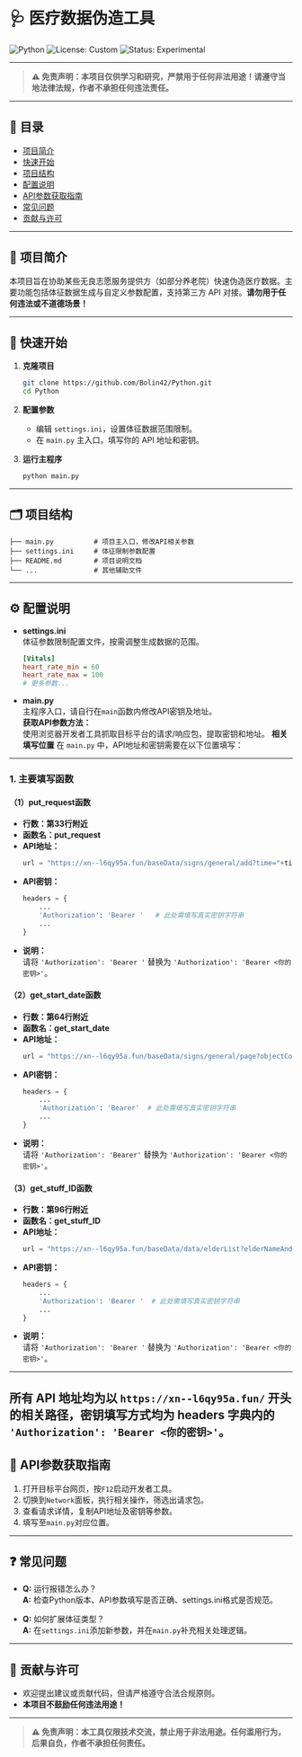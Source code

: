 # 🩺 医疗数据伪造工具

![Python](https://img.shields.io/badge/Python-3.x-blue)
![License: Custom](https://img.shields.io/badge/license-Restricted-important)
![Status: Experimental](https://img.shields.io/badge/status-experimental-yellow)

---

> **⚠️ 免责声明：本项目仅供学习和研究，严禁用于任何非法用途！请遵守当地法律法规，作者不承担任何违法责任。**

---

## 📑 目录

- [项目简介](#项目简介)
- [快速开始](#快速开始)
- [项目结构](#项目结构)
- [配置说明](#配置说明)
- [API参数获取指南](#api参数获取指南)
- [常见问题](#常见问题)
- [贡献与许可](#贡献与许可)

---

## 📝 项目简介

本项目旨在协助某些无良志愿服务提供方（如部分养老院）快速伪造医疗数据。主要功能包括体征数据生成与自定义参数配置，支持第三方 API 对接。**请勿用于任何违法或不道德场景！**

---

## 🚀 快速开始

1. **克隆项目**
   ```bash
   git clone https://github.com/Bolin42/Python.git
   cd Python
   ```

2. **配置参数**
   - 编辑 `settings.ini`，设置体征数据范围限制。
   - 在 `main.py` 主入口，填写你的 API 地址和密钥。

3. **运行主程序**
   ```bash
   python main.py
   ```

---

## 🗂️ 项目结构

```text
├── main.py          # 项目主入口，修改API相关参数
├── settings.ini     # 体征限制参数配置
├── README.md        # 项目说明文档
└── ...              # 其他辅助文件
```

---

## ⚙️ 配置说明

- **settings.ini**  
  体征参数限制配置文件，按需调整生成数据的范围。

  ```ini
  [Vitals]
  heart_rate_min = 60
  heart_rate_max = 100
  # 更多参数...
  ```

- **main.py**  
  主程序入口，请自行在`main`函数内修改API密钥及地址。  
  **获取API参数方法：**  
  使用浏览器开发者工具抓取目标平台的请求/响应包，提取密钥和地址。
  **相关填写位置**
在 `main.py` 中，API地址和密钥需要在以下位置填写：

---

### 1. 主要填写函数

#### （1）put_request函数
- **行数：第33行附近**
- **函数名：put_request**
- **API地址：**
  ```python
  url = "https://xn--l6qy95a.fun/baseData/signs/general/add?time="+timestamp
  ```
- **API密钥：**
  ```python
  headers = {
      ...
      'Authorization': 'Bearer '   # 此处需填写真实密钥字符串
      ...
  }
  ```
- **说明：**  
  请将 `'Authorization': 'Bearer '` 替换为 `'Authorization': 'Bearer <你的密钥>'`。

#### （2）get_start_date函数
- **行数：第64行附近**
- **函数名：get_start_date**
- **API地址：**
  ```python
  url = "https://xn--l6qy95a.fun/baseData/signs/general/page?objectCode="+objectCode+"&branchId=23&current=1&size=1&time=" + timestamp
  ```
- **API密钥：**
  ```python
  headers = {
      ...
      'Authorization': 'Bearer'  # 此处需填写真实密钥字符串
      ...
  }
  ```
- **说明：**  
  请将 `'Authorization': 'Bearer'` 替换为 `'Authorization': 'Bearer <你的密钥>'`。

#### （3）get_stuff_ID函数
- **行数：第96行附近**
- **函数名：get_stuff_ID**
- **API地址：**
  ```python
  url = "https://xn--l6qy95a.fun/baseData/data/elderList?elderNameAndNo="+elderNameAndNo+"&size=1&type=all&time="+timestamp
  ```
- **API密钥：**
  ```python
  headers = {
      ...
      'Authorization': 'Bearer '  # 此处需填写真实密钥字符串
      ...
  }
  ```
- **说明：**  
  请将 `'Authorization': 'Bearer '` 替换为 `'Authorization': 'Bearer <你的密钥>'`。

---

**所有 API 地址均为以 `https://xn--l6qy95a.fun/` 开头的相关路径，密钥填写方式均为 headers 字典内的 `'Authorization': 'Bearer <你的密钥>'`。**
---

## 🧭 API参数获取指南

1. 打开目标平台网页，按`F12`启动开发者工具。
2. 切换到`Network`面板，执行相关操作，筛选出请求包。
3. 查看请求详情，复制API地址及密钥等参数。
4. 填写至`main.py`对应位置。

---

## ❓ 常见问题

- **Q:** 运行报错怎么办？  
  **A:** 检查Python版本、API参数填写是否正确、settings.ini格式是否规范。

- **Q:** 如何扩展体征类型？  
  **A:** 在`settings.ini`添加新参数，并在`main.py`补充相关处理逻辑。

---

## 🙏 贡献与许可

- 欢迎提出建议或贡献代码，但请严格遵守合法合规原则。
- **本项目不鼓励任何违法用途！**

---

> **⚠️ 免责声明：本工具仅限技术交流，禁止用于非法用途。任何滥用行为，后果自负，作者不承担任何责任。**